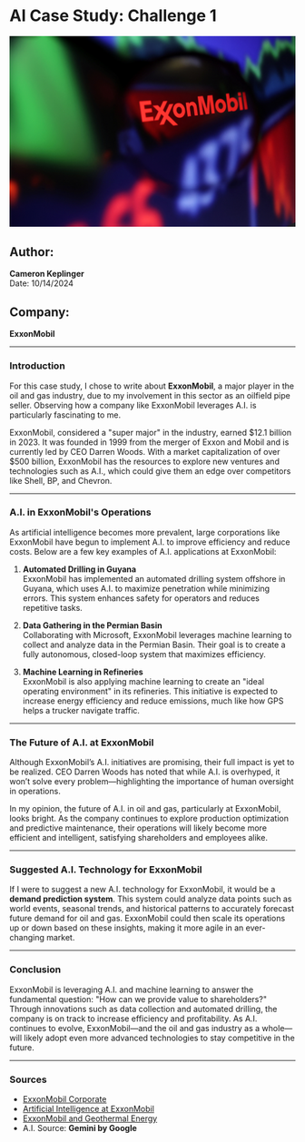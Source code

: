 # AI Case Study: Challenge 1
![ExxonMobil Logo](./ExxonMobil.jpg)
## Author:  
**Cameron Keplinger**  
Date: 10/14/2024

## Company:  
**ExxonMobil**  

---

### Introduction

For this case study, I chose to write about **ExxonMobil**, a major player in the oil and gas industry, due to my involvement in this sector as an oilfield pipe seller. Observing how a company like ExxonMobil leverages A.I. is particularly fascinating to me. 

ExxonMobil, considered a "super major" in the industry, earned $12.1 billion in 2023. It was founded in 1999 from the merger of Exxon and Mobil and is currently led by CEO Darren Woods. With a market capitalization of over $500 billion, ExxonMobil has the resources to explore new ventures and technologies such as A.I., which could give them an edge over competitors like Shell, BP, and Chevron.

---

### A.I. in ExxonMobil's Operations

As artificial intelligence becomes more prevalent, large corporations like ExxonMobil have begun to implement A.I. to improve efficiency and reduce costs. Below are a few key examples of A.I. applications at ExxonMobil:

1. **Automated Drilling in Guyana**  
   ExxonMobil has implemented an automated drilling system offshore in Guyana, which uses A.I. to maximize penetration while minimizing errors. This system enhances safety for operators and reduces repetitive tasks.

2. **Data Gathering in the Permian Basin**  
   Collaborating with Microsoft, ExxonMobil leverages machine learning to collect and analyze data in the Permian Basin. Their goal is to create a fully autonomous, closed-loop system that maximizes efficiency.

3. **Machine Learning in Refineries**  
   ExxonMobil is also applying machine learning to create an "ideal operating environment" in its refineries. This initiative is expected to increase energy efficiency and reduce emissions, much like how GPS helps a trucker navigate traffic.

---

### The Future of A.I. at ExxonMobil

Although ExxonMobil’s A.I. initiatives are promising, their full impact is yet to be realized. CEO Darren Woods has noted that while A.I. is overhyped, it won’t solve every problem—highlighting the importance of human oversight in operations.

In my opinion, the future of A.I. in oil and gas, particularly at ExxonMobil, looks bright. As the company continues to explore production optimization and predictive maintenance, their operations will likely become more efficient and intelligent, satisfying shareholders and employees alike.

---

### Suggested A.I. Technology for ExxonMobil

If I were to suggest a new A.I. technology for ExxonMobil, it would be a **demand prediction system**. This system could analyze data points such as world events, seasonal trends, and historical patterns to accurately forecast future demand for oil and gas. ExxonMobil could then scale its operations up or down based on these insights, making it more agile in an ever-changing market.

---

### Conclusion

ExxonMobil is leveraging A.I. and machine learning to answer the fundamental question: "How can we provide value to shareholders?" Through innovations such as data collection and automated drilling, the company is on track to increase efficiency and profitability. As A.I. continues to evolve, ExxonMobil—and the oil and gas industry as a whole—will likely adopt even more advanced technologies to stay competitive in the future.

---

### Sources

- [ExxonMobil Corporate](https://corporate.exxonmobil.com/)
- [Artificial Intelligence at ExxonMobil](https://emerj.com/ai-executive-guides/artificial-intelligence-at-exxonmobil/#:~:text=Predictive%20maintenance%3A%20ExxonMobil%20expedites%20the,faster%20development%20of%20oil%20wells.)
- [ExxonMobil and Geothermal Energy](https://www.axios.com/2024/03/19/exxon-mobil-woods-geothermal)
- A.I. Source: **Gemini by Google**

